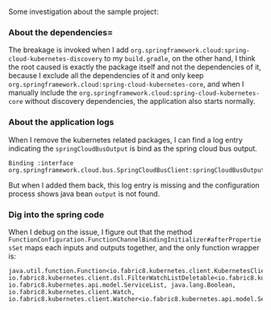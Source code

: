 Some investigation about the sample project:

### About the dependencies=
The breakage is invoked when I add `org.springframework.cloud:spring-cloud-kubernetes-discovery`
to my `build.gradle`, on the other hand, I think the root caused is exactly the package itself and
not the dependencies of it, because I exclude all the dependencies of it and only keep
`org.springframework.cloud:spring-cloud-kubernetes-core`, and when I manually include the
`org.springframework.cloud:spring-cloud-kubernetes-core` without discovery dependencies,
the application also starts normally.

### About the application logs

When I remove the kubernetes related packages, I can find a log entry indicating 
the `springCloudBusOutput` is bind as the spring cloud bus output.
``` log
Binding :interface org.springframework.cloud.bus.SpringCloudBusClient:springCloudBusOutput
```

But when I added them back, this log entry is missing and the configuration process shows java 
bean `output` is not found.

### Dig into the spring code

When I debug on the issue, I figure out that the method
 `FunctionConfiguration.FunctionChannelBindingInitializer#afterPropertiesSet` maps each
 inputs and outputs together, and the only function wrapper is:
 
 ```
java.util.function.Function<io.fabric8.kubernetes.client.KubernetesClient, io.fabric8.kubernetes.client.dsl.FilterWatchListDeletable<io.fabric8.kubernetes.api.model.Service, io.fabric8.kubernetes.api.model.ServiceList, java.lang.Boolean, io.fabric8.kubernetes.client.Watch, io.fabric8.kubernetes.client.Watcher<io.fabric8.kubernetes.api.model.Service>>>
```
